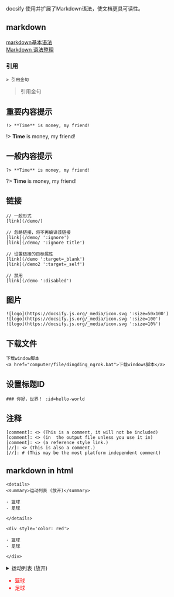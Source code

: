 docsify 使用并扩展了Markdown语法，使文档更具可读性。<br>

## markdown
[markdown基本语法](https://www.jianshu.com/p/191d1e21f7ed)<br>
[Markdown 语法整理](https://www.jianshu.com/p/b03a8d7b1719)<br>

### 引用

```
> 引用金句
```

> 引用金句

## 重要内容提示

```
!> **Time** is money, my friend!
```

!> **Time** is money, my friend!

## 一般内容提示

```
?> **Time** is money, my friend!
```

?> **Time** is money, my friend!

## 链接

```
// 一般形式
[link](/demo/)

// 忽略链接，将不再编译该链接
[link](/demo/ ':ignore')
[link](/demo/ ':ignore title')

// 设置链接的目标属性
[link](/demo ':target=_blank')
[link](/demo2 ':target=_self')

// 禁用
[link](/demo ':disabled')

```

## 图片

```
![logo](https://docsify.js.org/_media/icon.svg ':size=50x100')
![logo](https://docsify.js.org/_media/icon.svg ':size=100')
![logo](https://docsify.js.org/_media/icon.svg ':size=10%')
```

## 下载文件

```
下载window脚本
<a href="computer/file/dingding_ngrok.bat">下载windows脚本</a>
```

## 设置标题ID

```
### 你好，世界！ :id=hello-world
```

## 注释

~~~~
[comment]: <> (This is a comment, it will not be included)
[comment]: <> (in  the output file unless you use it in)
[comment]: <> (a reference style link.)
[//]: <> (This is also a comment.)
[//]: # (This may be the most platform independent comment)
~~~~


## markdown in html

```
<details>
<summary>运动列表 (放开)</summary>

- 篮球
- 足球

</details>

<div style='color: red'>

- 篮球
- 足球

</div>

```

<details>
<summary>运动列表 (放开)</summary>

- 篮球
- 足球

</details>

<div style='color: red'>

- 篮球
- 足球

</div>
